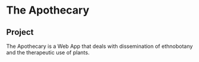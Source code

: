 # The Apothecary

<h2>Project</h2>

<p>The Apothecary is a Web App that deals with dissemination of ethnobotany and the therapeutic use of plants.</p>